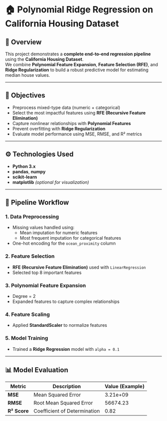 # 🏠 Polynomial Ridge Regression on California Housing Dataset

## 📘 Overview
This project demonstrates a **complete end-to-end regression pipeline** using the **California Housing Dataset**.  
We combine **Polynomial Feature Expansion**, **Feature Selection (RFE)**, and **Ridge Regularization** to build a robust predictive model for estimating median house values.

---

## 🎯 Objectives
- Preprocess mixed-type data (numeric + categorical)
- Select the most impactful features using **RFE (Recursive Feature Elimination)**
- Capture nonlinear relationships with **Polynomial Features**
- Prevent overfitting with **Ridge Regularization**
- Evaluate model performance using MSE, RMSE, and R² metrics

---

## ⚙️ Technologies Used
- **Python 3.x**
- **pandas**, **numpy**
- **scikit-learn**
- **matplotlib** *(optional for visualization)*

---

## 🧩 Pipeline Workflow

### 1. Data Preprocessing
- Missing values handled using:
  - Mean imputation for numeric features  
  - Most frequent imputation for categorical features  
- One-hot encoding for the `ocean_proximity` column  

### 2. Feature Selection
- **RFE (Recursive Feature Elimination)** used with `LinearRegression`  
- Selected top 8 important features  

### 3. Polynomial Feature Expansion
- Degree = 2  
- Expanded features to capture complex relationships  

### 4. Feature Scaling
- Applied **StandardScaler** to normalize features  

### 5. Model Training
- Trained a **Ridge Regression** model with `alpha = 0.1`

---

## 📊 Model Evaluation

| Metric | Description | Value (Example) |
|--------|--------------|----------------|
| **MSE** | Mean Squared Error | 3.21e+09 |
| **RMSE** | Root Mean Squared Error | 56674.23 |
| **R² Score** | Coefficient of Determination | 0.82 |


